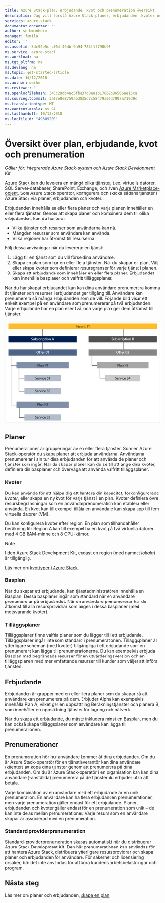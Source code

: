 ```yaml
---
title: Azure Stack-plan, erbjudande, kvot och prenumeration översikt | Microsoft Docs
description: Jag vill förstå Azure Stack-planer, erbjudanden, kvoter och prenumerationer som ansvarig för molnet.
services: azure-stack
documentationcenter: ''
author: sethmanheim
manager: femila
editor: ''
ms.assetid: 3dc92e5c-c004-49db-9a94-783f1f798b98
ms.service: azure-stack
ms.workload: na
ms.tgt_pltfrm: na
ms.devlang: na
ms.topic: get-started-article
ms.date: 10/12/2018
ms.author: sethm
ms.reviewer: ''
ms.openlocfilehash: 343c29db4ac5fba37d8ea1b17862b86566ae15ca
ms.sourcegitcommit: 3a02e0e8759ab3835d7c58479a05d7907a719d9c
ms.translationtype: MT
ms.contentlocale: sv-SE
ms.lasthandoff: 10/13/2018
ms.locfileid: "49309203"
---
```

# <a name="plan-offer-quota-and-subscription-overview"></a>Översikt över plan, erbjudande, kvot och prenumeration

*Gäller för: integrerade Azure Stack-system och Azure Stack Development Kit*

[Azure Stack](azure-stack-poc.md) kan du leverera en mängd olika tjänster, t.ex. virtuella datorer, SQL Server-databaser, SharePoint, Exchange, och även [Azure Marketplace-objekt](azure-stack-marketplace-azure-items.md). Som Azure Stack-operatör, konfigurera och skicka sådana tjänster i Azure Stack via planer, erbjudanden och kvoter.

Erbjudanden innehålla en eller flera planer och varje planen innehåller en eller flera tjänster. Genom att skapa planer och kombinera dem till olika erbjudanden, kan du hantera:

- Vilka tjänster och resurser som användarna kan nå.
- Mängden resurser som användare kan använda.
- Vilka regioner har åtkomst till resurserna.

Följ dessa anvisningar när du levererar en tjänst:

1. Lägg till en tjänst som du vill förse dina användare.
2. Skapa en plan som har en eller flera tjänster. När du skapar en plan, Välj eller skapa kvoter som definierar resursgränser för varje tjänst i planen.
3. Skapa ett erbjudande som innehåller en eller flera planer. Erbjudandet kan innehålla basplaner och valfritt tilläggsplaner.

När du har skapat erbjudandet kan kan dina användare prenumerera komma åt tjänster och resurser i erbjudandet ger tillgång till. Användare kan prenumerera så många erbjudanden som de vill. Följande bild visar ett enkelt exempel på en användare som prenumererar på två erbjudanden. Varje erbjudande har en plan eller två, och varje plan ger dem åtkomst till tjänster.

![Klientprenumeration med erbjudanden och planer](media/azure-stack-key-features/image4.png)

## <a name="plans"></a>Planer

Prenumerationer är grupperingar av en eller flera tjänster. Som en Azure Stack-operatör du [skapa planer](azure-stack-create-plan.md) att erbjuda användarna. Användarna prenumererar i sin tur dina erbjudanden för att använda de planer och tjänster som ingår. När du skapar planer kan du se till att ange dina kvoter, definiera din basplaner och överväga att använda valfritt tilläggsplaner.

### <a name="quotas"></a>Kvoter

Du kan använda för att hjälpa dig att hantera din kapacitet, förkonfigurerade *kvoter*, eller skapa en ny kvot för varje tjänst i en plan. Kvoter definiera övre resursbegränsningar som en användarprenumeration kan etablera eller använda. En kvot kan till exempel tillåta en användare kan skapa upp till fem virtuella datorer (VM).

Du kan konfigurera kvoter efter region. En plan som tillhandahåller beräkning för Region A kan till exempel ha en kvot på två virtuella datorer med 4 GB RAM-minne och 8 CPU-kärnor.

>[!NOTE]
>I den Azure Stack Development Kit, endast en region (med namnet *lokala*) är tillgänglig.

Läs mer om [kvottyper i Azure Stack](azure-stack-quota-types.md).

### <a name="base-plan"></a>Basplan

När du skapar ett erbjudande, kan tjänstadministratören innehålla en Basplan. Dessa basplaner ingår som standard när en användare prenumererar på erbjudandet. När en användare prenumererar har de åtkomst till alla resursprovidrar som anges i dessa basplaner (med motsvarande kvoter).

### <a name="add-on-plans"></a>Tilläggsplaner

Tilläggsplaner finns valfria planer som du lägger till i ett erbjudande. Tilläggsplaner ingår inte som standard i prenumerationen. Tilläggsplaner är ytterligare scheman (med kvoter) tillgängliga i ett erbjudande som en prenumerant kan lägga till prenumerationerna. Du kan exempelvis erbjuda Basplan med begränsade resurser för en utvärderingsversion och en tilläggsplanen med mer omfattande resurser till kunder som väljer att införa tjänsten.

## <a name="offers"></a>Erbjudande

Erbjudanden är grupper med en eller flera planer som du skapar så att användare kan prenumerera på dem. Erbjuder Alpha kan exempelvis innehålla Plan A, vilket ger en uppsättning Beräkningstjänster och planera B, som innehåller en uppsättning tjänster för lagring och nätverk.

När du [skapa ett erbjudande](azure-stack-create-offer.md), du måste inkludera minst en Basplan, men du kan också skapa tilläggsplaner som användare kan lägga till prenumerationen.

## <a name="subscriptions"></a>Prenumerationer

En prenumeration hör hur användare kommer åt dina erbjudanden. Om du är Azure Stack-operatör för en tjänstleverantör kan dina användare (klienter) att köpa dina tjänster genom att prenumerera på dina erbjudanden. Om du är Azure Stack-operatör i en organisation kan kan dina användare (-anställda) prenumerera på de tjänster du erbjuder utan att betala.

Varje kombination av en användare med ett erbjudande är en unik prenumeration. En användare kan ha flera erbjudanden prenumerationer, men varje prenumeration gäller endast för ett erbjudande. Planer, erbjudanden och kvoter gäller endast för en prenumeration som unik – de kan inte delas mellan prenumerationer. Varje resurs som en användare skapar är associerad med en prenumeration.

### <a name="default-provider-subscription"></a>Standard providerprenumeration

Standard-providerprenumeration skapas automatiskt när du distribuerar Azure Stack Development Kit. Den här prenumerationen kan användas för att hantera Azure Stack, distribuera ytterligare resursprovidrar och skapa planer och erbjudanden för användare. För säkerhet och licensiering orsaker, bör det inte användas för att köra kundens arbetsbelastningar och program.

## <a name="next-steps"></a>Nästa steg

Läs mer om planer och erbjudanden, [skapa en plan](azure-stack-create-plan.md).
